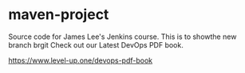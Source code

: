 # maven-project
Source code for James Lee's Jenkins course.
This is to showthe new branch brgit
Check out our Latest DevOps PDF book.

https://www.level-up.one/devops-pdf-book
